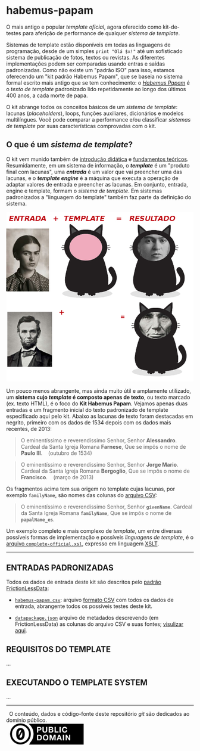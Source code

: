 habemus-papam
=============

O mais antigo e popular *template oficial*, agora oferecido como kit-de-testes para aferição de performance de qualquer *sistema de template*.

Sistemas de template estão disponíveis em todas as linguagens de programação, desde de um simples `print "Olá $x!"` até um sofisticado sistema de publicação de fotos, textos ou revistas. As diferentes implementações podem ser comparadas usando entras e saídas padronizadas. Como não existe um "padrão ISO" para isso, estamos oferecendo um "kit padrão Habemus Papam", que se baseia no sistema formal escrito mais antigo que se tem conhecimento: o [*Habemus Papam*](https://pt.wikipedia.org/wiki/Habemus_Papam) é o *texto de template* padronizado lido repetidamente ao longo dos últimos 400 anos, a cada morte de papa.


O kit abrange todos os conceitos básicos de um *sistema de template*: lacunas (*placeholders*), loops, funções auxiliares, dicionários e modelos multilíngues. Você pode comparar a performance e/ou classificar *sistemas de template* por suas características comprovadas com o kit.

## O que é um *sistema de template*?

O kit vem munido também de [introdução didática](docs/intro.md) e [fundamentos teóricos](docs/fundamentos.md). Resumidamente, em um sistema de informação, o **_template_** é um "produto final com lacunas", uma **_entrada_** é um valor que vai preencher uma das lacunas, e o **_template engine_** é a máquina que executa a operação de adaptar valores de entrada e preencher as lacunas. Em conjunto, entrada, engine e template, formam o *sistema de template*. Em sistemas padronizados a "linguagem do template" também faz parte da definição do sistema.

![](assets/tplFrame-cat-famosos.jpg)

Um pouco menos abrangente, mas ainda muito útil e amplamente utilizado, um **sistema cujo _template_ é composto apenas de texto**, ou texto marcado (ex. texto HTML), é o foco do **Kit Habemus Papam**. Vejamos apenas duas entradas e um fragmento inicial do texto padronizado de template especificado aqui pelo kit. Abaixo as lacunas de texto foram destacadas em negrito, primeiro com os dados de 1534 depois com os dados mais recentes, de 2013:

> O eminentíssimo e reverendíssimo Senhor, Senhor **Alessandro**. Cardeal da Santa Igreja Romana **Farnese**, Que se impôs o nome de **Paulo III**. &nbsp;&nbsp;&nbsp;(outubro&nbsp;de&nbsp;1534)

> O eminentíssimo e reverendíssimo Senhor, Senhor **Jorge Mario**. Cardeal da Santa Igreja Romana **Bergoglio**, Que se impôs o nome de **Francisco**. &nbsp;&nbsp;&nbsp;(março&nbsp;de&nbsp;2013)

Os fragmentos acima tem sua origem no template cujas lacunas, por exemplo `familyName`, são nomes das colunas do [arquivo CSV](https://github.com/specialisterne-br/habemus-papam/blob/master/data/habemus-papam.csv):

> O eminentíssimo e reverendíssimo Senhor, Senhor **`givenName`**. Cardeal da Santa Igreja Romana **`familyName`**, Que se impôs o nome de **`papalName_es`**.

Um exemplo completo e mais complexo de *template*, um entre diversas possíveis formas de implementação e  possíveis *linguagens de template*, é o [arquivo `complete-official.xsl`](templates/complete_official.xsl), expresso em linguagem [XSLT](https://en.wikipedia.org/wiki/XSLT). 

------

## ENTRADAS PADRONIZADAS

Todos os dados de entrada deste kit são descritos pelo [padrão FrictionLessData](https://frictionlessdata.io/specs/tabular-data-package/#specification):

  * [`habemus-papam.csv`](./data/habemus-papam.csv): arquivo [formato CSV](https://pt.wikipedia.org/wiki/Comma-separated_values) com todos os dados de entrada, abrangente todos os possíveis testes deste kit. 

  * [`datapackage.json`](./datapackage.json) arquivo de metadados descrevendo (em FrictionLessData) as colunas do arquivo CSV e suas fontes; [visulizar aqui](https://data.okfn.org/tools/view?url=https%3A%2F%2Fraw.githubusercontent.com%2Fspecialisterne-br%2Fhabemus-papam%2Fmaster%2Fdatapackage.json).

## REQUISITOS DO TEMPLATE
...

## EXECUTANDO O TEMPLATE SYSTEM

...

------

&#160;&#160;O conteúdo, dados e código-fonte deste repositório *git* são dedicados ao domínio público.<br/>&#160;&#160;[![](assets/CC0-logo-200px.png)](https://creativecommons.org/publicdomain/zero/1.0/)

